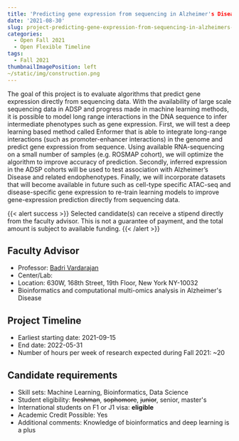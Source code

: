 ```yaml
---
title: 'Predicting gene expression from sequencing in Alzheimer's Disease'
date: '2021-08-30'
slug: project-predicting-gene-expression-from-sequencing-in-alzheimers-disease
categories:
  - Open Fall 2021 
  - Open Flexible Timeline
tags:
  - Fall 2021
thumbnailImagePosition: left
~/static/img/construction.png
---
```

The goal of this project is to evaluate algorithms that predict gene expression directly from sequencing data. With the availability of large scale sequencing data in ADSP and progress made in machine learning methods, it is possible to model long range interactions in the DNA sequence to infer intermediate phenotypes such as gene expression. First, we will test a deep learning based method called Enformer that is able to integrate long-range interactions (such as promoter-enhancer interactions) in the genome and predict gene expression from sequence. Using available RNA-sequencing on a small number of samples (e.g. ROSMAP cohort), we will optimize the algorithm to improve accuracy of prediction. Secondly, inferred expression in the ADSP cohorts will be used to test association with Alzheimer’s Disease and related endophenotypes. Finally, we will incorporate datasets that will become available in future such as cell-type specific ATAC-seq and disease-specific gene expression to re-train learning models to improve gene-expression prediction directly from sequencing data.

<!--more-->

{{< alert success >}}
Selected candidate(s) can receive a stipend directly from the faculty advisor. This is not a guarantee of payment, and the total amount is subject to available funding.
{{< /alert >}}

## Faculty Advisor
+ Professor: [Badri Vardarajan](http://www.columbianeuroresearch.org/taub/faculty-vardarajan.html)
+ Center/Lab: 
+ Location: 630W, 168th Street, 19th Floor, New York NY-10032
+ Bioinformatics and computational multi-omics analysis in Alzheimer's Disease

## Project Timeline
+ Earliest starting date: 2021-09-15
+ End date: 2022-05-31
+ Number of hours per week of research expected during Fall 2021: ~20

## Candidate requirements
+ Skill sets: Machine Learning, Bioinformatics, Data Science
+ Student eligibility: ~~freshman~~, ~~sophomore~~, ~~junior~~, senior, master's
+ International students on F1 or J1 visa: **eligible**
+ Academic Credit Possible: Yes
+ Additional comments: Knowledge of bioinformatics and deep learning is a plus

